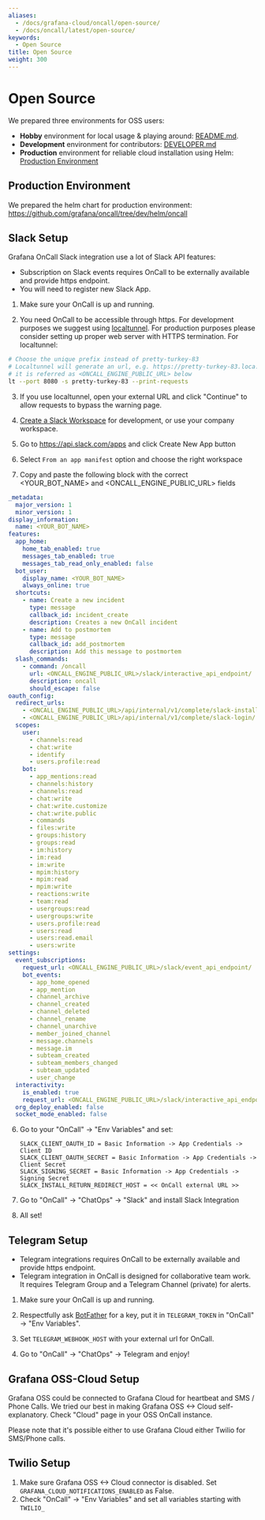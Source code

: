 ```yaml
---
aliases:
  - /docs/grafana-cloud/oncall/open-source/
  - /docs/oncall/latest/open-source/
keywords:
  - Open Source
title: Open Source
weight: 300
---
```


# Open Source

We prepared three environments for OSS users:
- **Hobby** environment for local usage & playing around: [README.md](https://github.com/grafana/oncall#getting-started).
- **Development** environment for contributors: [DEVELOPER.md](https://github.com/grafana/oncall/blob/dev/DEVELOPER.md)
- **Production** environment for reliable cloud installation using Helm: [Production Environment](#production-environment)

## Production Environment

We prepared the helm chart for production environment: https://github.com/grafana/oncall/tree/dev/helm/oncall

## Slack Setup

Grafana OnCall Slack integration use a lot of Slack API features: 
- Subscription on Slack events requires OnCall to be externally available and provide https endpoint. 
- You will need to register new Slack App.

1. Make sure your OnCall is up and running.

2. You need OnCall to be accessible through https. For development purposes we suggest using [localtunnel](https://github.com/localtunnel/localtunnel). For production purposes please consider setting up proper web server with HTTPS termination. For localtunnel: 
```bash
# Choose the unique prefix instead of pretty-turkey-83
# Localtunnel will generate an url, e.g. https://pretty-turkey-83.loca.lt
# it is referred as <ONCALL_ENGINE_PUBLIC_URL> below
lt --port 8080 -s pretty-turkey-83 --print-requests
```

3. If you use localtunnel, open your external URL and click "Continue" to allow requests to bypass the warning page.

4. [Create a Slack Workspace](https://slack.com/create) for development, or use your company workspace.

5. Go to https://api.slack.com/apps and click Create New App button

6. Select `From an app manifest` option and choose the right workspace

7. Copy and paste the following block with the correct <YOUR_BOT_NAME> and <ONCALL_ENGINE_PUBLIC_URL> fields

  ```yaml
  _metadata:
    major_version: 1
    minor_version: 1
  display_information:
    name: <YOUR_BOT_NAME>
  features:
    app_home:
      home_tab_enabled: true
      messages_tab_enabled: true
      messages_tab_read_only_enabled: false
    bot_user:
      display_name: <YOUR_BOT_NAME>
      always_online: true
    shortcuts:
      - name: Create a new incident
        type: message
        callback_id: incident_create
        description: Creates a new OnCall incident
      - name: Add to postmortem
        type: message
        callback_id: add_postmortem
        description: Add this message to postmortem
    slash_commands:
      - command: /oncall
        url: <ONCALL_ENGINE_PUBLIC_URL>/slack/interactive_api_endpoint/
        description: oncall
        should_escape: false
  oauth_config:
    redirect_urls:
      - <ONCALL_ENGINE_PUBLIC_URL>/api/internal/v1/complete/slack-install-free/
      - <ONCALL_ENGINE_PUBLIC_URL>/api/internal/v1/complete/slack-login/
    scopes:
      user:
        - channels:read
        - chat:write
        - identify
        - users.profile:read
      bot:
        - app_mentions:read
        - channels:history
        - channels:read
        - chat:write
        - chat:write.customize
        - chat:write.public
        - commands
        - files:write
        - groups:history
        - groups:read
        - im:history
        - im:read
        - im:write
        - mpim:history
        - mpim:read
        - mpim:write
        - reactions:write
        - team:read
        - usergroups:read
        - usergroups:write
        - users.profile:read
        - users:read
        - users:read.email
        - users:write
  settings:
    event_subscriptions:
      request_url: <ONCALL_ENGINE_PUBLIC_URL>/slack/event_api_endpoint/
      bot_events:
        - app_home_opened
        - app_mention
        - channel_archive
        - channel_created
        - channel_deleted
        - channel_rename
        - channel_unarchive
        - member_joined_channel
        - message.channels
        - message.im
        - subteam_created
        - subteam_members_changed
        - subteam_updated
        - user_change
    interactivity:
      is_enabled: true
      request_url: <ONCALL_ENGINE_PUBLIC_URL>/slack/interactive_api_endpoint/
    org_deploy_enabled: false
    socket_mode_enabled: false
  ```

6. Go to your "OnCall" -> "Env Variables" and set:
    ```
    SLACK_CLIENT_OAUTH_ID = Basic Information -> App Credentials -> Client ID
    SLACK_CLIENT_OAUTH_SECRET = Basic Information -> App Credentials -> Client Secret
    SLACK_SIGNING_SECRET = Basic Information -> App Credentials -> Signing Secret
    SLACK_INSTALL_RETURN_REDIRECT_HOST = << OnCall external URL >>
    ```

7. Go to "OnCall" -> "ChatOps" -> "Slack" and install Slack Integration

8. All set!

## Telegram Setup

- Telegram integrations requires OnCall to be externally available and provide https endpoint. 
- Telegram integration in OnCall is designed for collaborative team work. It requires Telegram Group and a Telegram Channel (private) for alerts. 

1. Make sure your OnCall is up and running.

2. Respectfully ask [BotFather](https://t.me/BotFather) for a key, put it in `TELEGRAM_TOKEN` in "OnCall" -> "Env Variables".

3. Set `TELEGRAM_WEBHOOK_HOST` with your external url for OnCall. 

4. Go to "OnCall" -> "ChatOps" -> Telegram and enjoy!

## Grafana OSS-Cloud Setup

Grafana OSS could be connected to Grafana Cloud for heartbeat and SMS / Phone Calls. We tried our best in making Grafana OSS <-> Cloud self-explanatory. Check "Cloud" page in your OSS OnCall instance.

Please note that it's possible either to use Grafana Cloud either Twilio for SMS/Phone calls. 

## Twilio Setup

1. Make sure Grafana OSS <-> Cloud connector is disabled. Set `GRAFANA_CLOUD_NOTIFICATIONS_ENABLED` as False.
2. Check "OnCall" -> "Env Variables" and set all variables starting with `TWILIO_`
